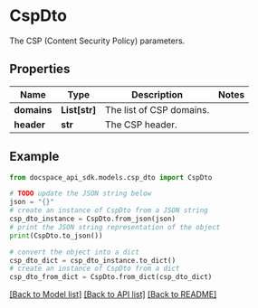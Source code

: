 # CspDto
The CSP (Content Security Policy) parameters.

## Properties

Name | Type | Description | Notes
------------ | ------------- | ------------- | -------------
**domains** | **List[str]** | The list of CSP domains. | 
**header** | **str** | The CSP header. | 

## Example

```python
from docspace_api_sdk.models.csp_dto import CspDto

# TODO update the JSON string below
json = "{}"
# create an instance of CspDto from a JSON string
csp_dto_instance = CspDto.from_json(json)
# print the JSON string representation of the object
print(CspDto.to_json())

# convert the object into a dict
csp_dto_dict = csp_dto_instance.to_dict()
# create an instance of CspDto from a dict
csp_dto_from_dict = CspDto.from_dict(csp_dto_dict)
```
[[Back to Model list]](../README.md#documentation-for-models) [[Back to API list]](../README.md#documentation-for-api-endpoints) [[Back to README]](../README.md)


